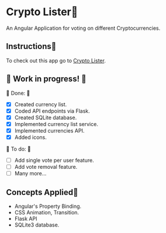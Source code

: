 # Crypto Lister🏴

An Angular Application for voting on different Cryptocurrencies.

## Instructions📜

To check out this app go to <a href="https://crypto-lister.vercel.app/">Crypto Lister</a>.

## 🚧 Work in progress! 🚧

🚩 Done: 🚩
- [x] Created currency list.
- [x] Coded API endpoints via Flask.
- [x] Created SQLite database.
- [x] Implemented currency list service.
- [x] Implemented currencies API.
- [x] Added icons. 

🚩 To do: 🚩
- [ ] Add single vote per user feature.
- [ ] Add vote removal feature.
- [ ] Many more...

<!--
## Preview🏳️ -->

## Concepts Applied🏴

- Angular's Property Binding.
- CSS Animation, Transition.
- Flask API
- SQLite3 database.
